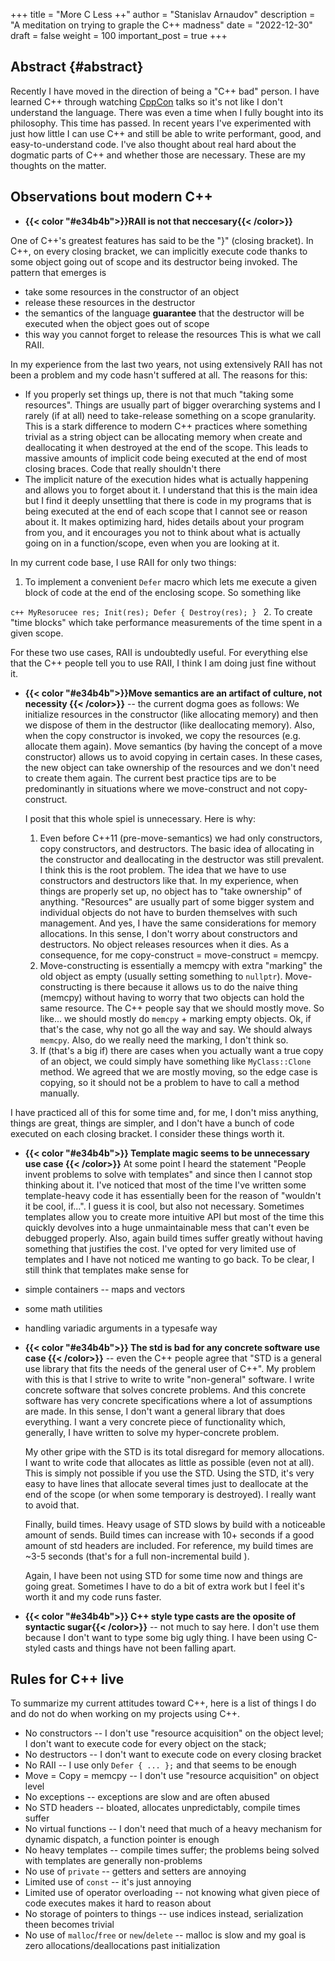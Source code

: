 +++
title = "More C Less ++"
author = "Stanislav Arnaudov"
description = "A meditation on trying to graple the C++ madness"
date = "2022-12-30"
draft = false
weight = 100
important_post = true
+++

## Abstract {#abstract}
Recently I have moved in the direction of being a "C++ bad" person. I
have learned C++ through watching [CppCon](https://cppcon.org/) talks
so it's not like I don't understand the language. There was even a
time when I fully bought into its philosophy. This time has
passed. In recent years I've experimented with just how little I can
use C++ and still be able to write performant, good, and easy-to-understand code. I've also thought about real hard about the dogmatic
parts of C++ and whether those are necessary. These are my
thoughts on the matter.

## Observations bout modern C++

* **{{< color "#e34b4b">}}RAII is not that neccesary{{< /color>}}**

One of C++'s greatest features has said to be the "}" (closing
bracket). In C++, on every closing bracket, we can implicitly execute
code thanks to some object going out of scope and its destructor being
invoked. The pattern that emerges is
* take some resources in the constructor of an object
* release these resources in the destructor
* the semantics of the language **guarantee** that the destructor will
be executed when the object goes out of scope
* this way you cannot forget to release the resources This is what we
call RAII.

In my experience from the last two years, not using extensively RAII
has not been a problem and my code hasn't suffered at all. The reasons
for this:
* If you properly set things up, there is not that much "taking some
  resources". Things are usually part of bigger overarching systems
  and I rarely (if at all) need to take-release something on a scope
  granularity. This is a stark difference to modern C++ practices
  where something trivial as a string object can be allocating memory
  when create and deallocating it when destroyed at the end of the
  scope. This leads to massive amounts of implicit code being executed
  at the end of most closing braces. Code that really shouldn't there
* The implicit nature of the execution hides what is actually
  happening and allows you to forget about it. I understand that this
  is the main idea but I find it deeply unsettling that there is code
  in my programs that is being executed at the end of each scope that
  I cannot see or reason about it. It makes optimizing hard, hides
  details about your program from you, and it encourages you not to
  think about what is actually going on in a function/scope, even when
  you are looking at it.
  
In my current code base, I use RAII for only two things:
1. To implement a convenient `Defer` macro which lets me execute a
given block of code at the end of the enclosing scope. So something
like

```c++ MyResorucee res; Init(res); Defer { Destroy(res); } ```
2. To create "time blocks" which take performance measurements of the
time spent in a given scope.

For these two use cases, RAII is undoubtedly useful. For everything
else that the C++ people tell you to use RAII, I think I am doing just
fine without it.

* **{{< color "#e34b4b">}}Move semantics are an artifact of culture,
  not necessity {{< /color>}}** -- the current dogma goes as follows: We
  initialize resources in the constructor (like allocating memory) and
  then we dispose of them in the destructor (like deallocating
  memory). Also, when the copy constructor is invoked, we copy the
  resources (e.g. allocate them again). Move semantics (by having
  the concept of a move constructor) allows us to avoid copying in
  certain cases. In these cases, the new object can take ownership of
  the resources and we don't need to create them again. The current
  best practice tips are to be predominantly in situations where we
  move-construct and not copy-construct.
  
  I posit that this whole spiel is unnecessary. Here is why:
  1. Even before C++11 (pre-move-semantics) we had only constructors,
     copy constructors, and destructors. The basic idea of allocating in
     the constructor and deallocating in the destructor was still
     prevalent. I think this is the root problem. The idea that we
     have to use constructors and destructors like that. In my
     experience, when things are properly set up, no object has to
     "take ownership" of anything. "Resources" are usually part of
     some bigger system and individual objects do not have to burden
     themselves with such management. And yes, I have the same
     considerations for memory allocations. In this sense, I don't
     worry about constructors and destructors. No object releases
     resources when it dies. As a consequence, for me copy-construct =
     move-construct = memcpy.
  2. Move-constructing is essentially a memcpy with extra "marking"
     the old object as empty (usually setting something to
     `nullptr`). Move-constructing is there because it allows us to do
     the naive thing (memcpy) without having to worry that two objects
     can hold the same resource. The C++ people say that we should
     mostly move. So like... we should mostly do `memcpy` + marking
     empty objects. Ok, if that's the case, why not go all the way and
     say. We should always `memcpy`. Also, do we really need the
     marking, I don't think so.
  3. If (that's a big if) there are cases when you actually want a
     true copy of an object, we could simply have something like
     `MyClass::Clone` method. We agreed that we are mostly moving, so
     the edge case is copying, so it should not be a problem to have to
     call a method manually.
	 
 I have practiced all of this for some time and, for me, I don't miss
 anything, things are great, things are simpler, and I don't have a
 bunch of code executed on each closing bracket. I consider these
 things worth it.

* **{{< color "#e34b4b">}} Template magic seems to be unnecessary use
case {{< /color>}}** At some point I heard the statement "People
invent problems to solve with templates" and since then I cannot stop
thinking about it. I've noticed that most of the time I've written
some template-heavy code it has essentially been for the reason of
"wouldn't it be cool, if...". I guess it is cool, but also not
necessary. Sometimes templates allow you to create more intuitive API
but most of the time this quickly devolves into a huge unmaintainable
mess that can't even be debugged properly. Also, again build times
suffer greatly without having something that justifies the cost. I've
opted for very limited use of templates and I have not noticed me
wanting to go back. To be clear, I still think that templates make
sense for
* simple containers -- maps and vectors
* some math utilities
* handling variadic arguments in a typesafe way

* **{{< color "#e34b4b">}} The std is bad for any concrete software
  use case {{< /color>}}** -- even the C++ people agree that "STD is a
  general use library that fits the needs of the general user of
  C++". My problem with this is that I strive to write to write
  "non-general" software. I write concrete software that solves
  concrete problems. And this concrete software has very concrete
  specifications where a lot of assumptions are made. In this sense, I
  don't want a general library that does everything. I want a very
  concrete piece of functionality which, generally, I have written to
  solve my hyper-concrete problem.
  
  My other gripe with the STD is its total disregard for memory
  allocations. I want to write code that allocates as little as
  possible (even not at all). This is simply not possible if you use
  the STD. Using the STD, it's very easy to have lines that allocate
  several times just to deallocate at the end of the scope (or when
  some temporary is destroyed). I really want to avoid that.
  
  Finally, build times. Heavy usage of STD slows by build with
  a noticeable amount of sends. Build times can increase with 10+ seconds
  if a good amount of std headers are included. For reference, my build
  times are ~3-5 seconds (that's for a full non-incremental build ).
  
  Again, I have been not using STD for some time now and things are
  going great. Sometimes I have to do a bit of extra work but I feel
  it's worth it and my code runs faster.

* **{{< color "#e34b4b">}} C++ style type casts are the oposite of
  syntactic sugar{{< /color>}}** -- not much to say here. I don't use
  them because I don't want to type some big ugly thing. I have been
  using C-styled casts and things have not been falling apart.

## Rules for C++ live
To summarize my current attitudes toward C++, here is a list of
things I do and do not do when working on my projects using C++.

* No constructors -- I don't use "resource acquisition" on the object level;
  I don't want to execute code for every object on the stack;
* No destructors -- I don't want to execute code on every closing
  bracket
* No RAII -- I use only `Defer { ... };` and that seems to be enough
* Move = Copy = memcpy -- I don't use "resource acquisition" on object
  level
* No exceptions -- exceptions are slow and are often abused
* No STD headers -- bloated, allocates unpredictably, compile times
  suffer
* No virtual functions -- I don't need that much of a heavy mechanism
  for dynamic dispatch, a function pointer is enough
* No heavy templates -- compile times suffer; the problems being
  solved with templates are generally non-problems
* No use of `private` -- getters and setters are annoying
* Limited use of `const` -- it's just annoying
* Limited use of operator overloading -- not knowing what given piece
  of code executes makes it hard to reason about
* No storage of pointers to things -- use indices instead,
  serialization theen becomes trivial
* No use of `malloc`/`free` or `new`/`delete` -- malloc is slow and my goal is zero allocations/deallocations past initialization
